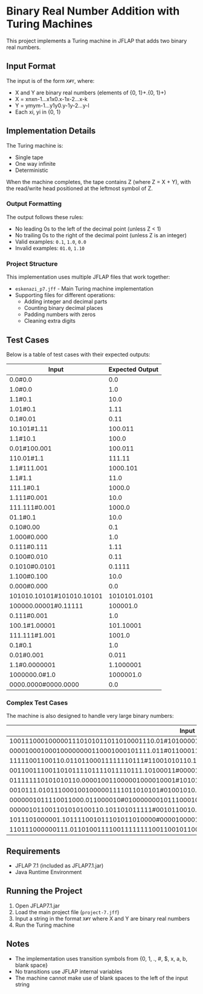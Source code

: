 # Binary Real Number Addition with Turing Machines

This project implements a Turing machine in JFLAP that adds two binary real numbers.

## Input Format

The input is of the form `X#Y`, where:

- X and Y are binary real numbers (elements of {0, 1}+.{0, 1}+)
- X = xnxn-1...x1x0.x-1x-2…x-k
- Y = ymym-1...y1y0.y-1y-2…y-l
- Each xi, yi in {0, 1}

## Implementation Details

The Turing machine is:

- Single tape
- One way infinite
- Deterministic

When the machine completes, the tape contains Z (where Z = X + Y), with the read/write head positioned at the leftmost symbol of Z.

### Output Formatting

The output follows these rules:

- No leading 0s to the left of the decimal point (unless Z < 1)
- No trailing 0s to the right of the decimal point (unless Z is an integer)
- Valid examples: `0.1`, `1.0`, `0.0`
- Invalid examples: `01.0`, `1.10`

### Project Structure

This implementation uses multiple JFLAP files that work together:

- `eskenazi_p7.jff` - Main Turing machine implementation
- Supporting files for different operations:
  - Adding integer and decimal parts
  - Counting binary decimal places
  - Padding numbers with zeros
  - Cleaning extra digits

## Test Cases


Below is a table of test cases with their expected outputs:

| Input | Expected Output |
|-------|----------------|
| 0.0#0.0 | 0.0 |
| 1.0#0.0 | 1.0 |
| 1.1#0.1 | 10.0 |
| 1.01#0.1 | 1.11 |
| 0.1#0.01 | 0.11 |
| 10.101#1.11 | 100.011 |
| 1.1#10.1 | 100.0 |
| 0.01#100.001 | 100.011 |
| 110.01#1.1 | 111.11 |
| 1.1#111.001 | 1000.101 |
| 1.1#1.1 | 11.0 |
| 111.1#0.1 | 1000.0 |
| 1.111#0.001 | 10.0 |
| 111.111#0.001 | 1000.0 |
| 01.1#0.1 | 10.0 |
| 0.10#0.00 | 0.1 |
| 1.000#0.000 | 1.0 |
| 0.111#0.111 | 1.11 |
| 0.100#0.010 | 0.11 |
| 0.1010#0.0101 | 0.1111 |
| 1.100#0.100 | 10.0 |
| 0.000#0.000 | 0.0 |
| 101010.10101#101010.10101 | 1010101.0101 |
| 100000.00001#0.11111 | 100001.0 |
| 0.111#0.001 | 1.0 |
| 100.1#1.00001 | 101.10001 |
| 111.111#1.001 | 1001.0 |
| 0.1#0.1 | 1.0 |
| 0.01#0.001 | 0.011 |
| 1.1#0.0000001 | 1.1000001 |
| 1000000.0#1.0 | 1000001.0 |
| 0000.0000#0000.0000 | 0.0 |

### Complex Test Cases

The machine is also designed to handle very large binary numbers:

| Input | Expected Output |
|-------|----------------|
| 1001110001000001110101011011010001110.01#1010000111001101000100011100000101.010101 | 1011000001111011011101111110110010011.100101 |
| 000010001000100000000110001000101111.011#0110001100000001010000011010011110.111100 | 1000010100100001010110100011001110.0101 |
| 11111001100110.01101100011111110111#11001010110.1100100000001101 | 100010010111101.00110100100011000111 |
| 0011001110011010111101111011110111.10100011#0000100011100001.000010100100101000000101 | 11001110011010111110011111011000.101011010100101000000101 |
| 011111110101010110.000010011000001000010001#101010101111.01101111000000000000100110101 | 100000100000000101.01111000100000100001101010101 |
| 0010111.0101110001001000001111011010101#01001010.1010100000111001111010111 | 1100010.0000010010000010001010010010101 |
| 0000001011110011000.011000010#0100000001011100010010100001111100.0 | 100000001011100010100000000010100.01100001 |
| 000001011001101010100110.101101011111#0010110010.10111001011000011101111 | 1011001101101011001.01101111010100011101111 |
| 1011101000001.101111001011101011010000#0000100001100011011101000100.1101011100001 | 100001100100111010000110.10010011110000101101 |
| 110111000000111.011010011110011111111001100101100#0000100001100011011101000100.1101011100001 | 100001101010010101001100.0100000011101111111110011001011 |

## Requirements

- JFLAP 7.1 (included as JFLAP7.1.jar)
- Java Runtime Environment

## Running the Project

1. Open JFLAP7.1.jar
2. Load the main project file (`project-7.jff`)
3. Input a string in the format `X#Y` where X and Y are binary real numbers
4. Run the Turing machine

## Notes

- The implementation uses transition symbols from {0, 1, ., #, $, x, a, b, blank space}
- No transitions use JFLAP internal variables
- The machine cannot make use of blank spaces to the left of the input string
